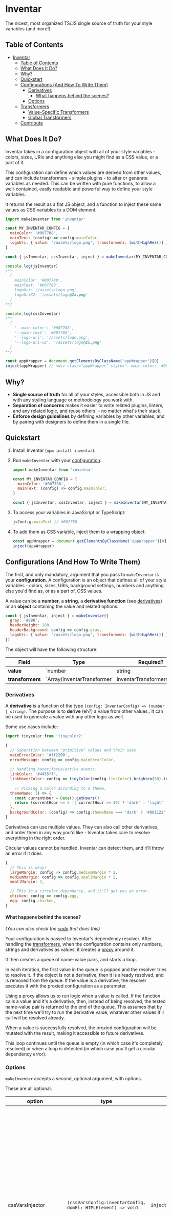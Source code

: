 # Inventar

The nicest, most organized TS/JS single source of truth for your style variables (and more!)



## Table of Contents

- [Inventar](#inventar)
  - [Table of Contents](#table-of-contents)
  - [What Does It Do?](#what-does-it-do)
  - [Why?](#why)
  - [Quickstart](#quickstart)
  - [Configurations (And How To Write Them)](#configurations-and-how-to-write-them)
    - [Derivatives](#derivatives)
      - [What happens behind the scenes?](#what-happens-behind-the-scenes)
    - [Options](#options)
  - [Transformers](#transformers)
    - [Value-Specific Transformers](#value-specific-transformers)
    - [Global Transformers](#global-transformers)
  - [Contribute](#contribute)



## What Does It Do?

Inventar takes in a configuration object with all of your style variables - colors, sizes, URIs and anything else you might find as a CSS value, or a part of it. 

This configuration can define which values are derived from other values, and can include transformers - simple plugins - to alter or generate variables as needed. This can be written with pure functions, to allow a well-contained, easily readable and powerful way to define your style variables.

It returns the result as a flat JS object, and a function to inject these same values as CSS variables to a DOM element.

```javascript
import makeInventar from 'inventar'

const MY_INVENTAR_CONFIG = {
  mainColor: '#007788',
  mainText: (config) => config.mainColor,
  logoUri: { value: '/assets/logo.png', transformers: [withHighRes()] }, 
}

const { jsInventar, cssInventar, inject } = makeInventar(MY_INVENTAR_CONFIG)

console.log(jsInventar)
/**
  {
    mainColor: '#007788',
    mainText: '#007788',
    logoUri: '/assets/logo.png',
    logoUriX2: '/assets/logo@2x.png'
  }
**/

console.log(cssInventar)
/**
  {
    '--main-color': '#007788',
    '--main-text': '#007788',
    '--logo-uri': '/assets/logo.png',
    '--logo-uri-x2': '/assets/logo@2x.png'
  }
**/

const appWrapper = document.getElementsByClassName('appWrapper')[0]
inject(appWrapper) // <div class="appWrapper" style="--main-color: '#007788', ..." />
```



## Why?

* __Single source of truth__ for all of your styles, accessible both in JS and with any styling language or methodology you work with.
* __Separation of concerns__ makes it easier to write related plugins, linters, and any related logic, and reuse others' - no matter what's their stack.
* __Enforce design guidelines__ by defining variables by other variables, and by pairing with designers to define them in a single file.



## Quickstart

1. Install Inventar (`npm install inventar`).

2. Run `makeInventar` with your [configuration](#Configurations-and-how-to-write-them):

   ```javascript
   import makeInventar from 'inventar'
   
   const MY_INVENTAR_CONFIG = {
     mainColor: '#007788',
     mainText: (config) => config.mainColor,
   }
   
   const { jsInventar, cssInventar, inject } = makeInventar(MY_INVENTAR_CONFIG)
   ```

3. To access your variables in JavaScript or TypeScript:

   ```javascript
   jsConfig.mainText // #007788
   ```

4. To add them as CSS variable, inject them to a wrapping object:

   ```javascript
   const appWrapper = document.getElementsByClassName('appWrapper')[0]
   inject(appWrapper)
   ```



## Configurations (And How To Write Them)

The first, and only mandatory, argument that you pass to `makeInventar` is your __configuration__. A configuration is an object that defines all of your style variables - colors, sizes, URIs, background settings, numbers and anything else you'd find as, or as a part of, CSS values.

A value can be a __number__, a __string__, a __derivative function__ (see [derivatives](#derivatives)) or an __object__ containing the value and related options:

```javascript
const { jsInventar, inject } = makeInventar({
  gray: '#888',
  headerHeight: 180,
  headerBackground: config => config.gray,
  logoUri: { value: '/assets/logo.png', transformers: [withHighRes()] },
})
```



The object will have the following structure:

| Field            | Type                                                     | Required? | Default Value | Description                                                  |
| ---------------- | -------------------------------------------------------- | --------- | ------------- | ------------------------------------------------------------ |
| __value__        | `number | string | inventarDerivative`                   | Yes       | -             | The value of the field (same one you'd put outside of the object). |
| __transformers__ | `Array(inventarTransformer | inventarTransformerObject`) | No        | `[]`          | An array of transformers (see [transformers](#transformers)) to alter the value. |



### Derivatives

A __derivative__ is a function of the type `(config: InventarConfig) => (number | string)`. The purpose is to __derive__ (eh?) a value from other values,. It can be used to generate a value with any other logic as well.

Some use cases include:

```javascript
import tinycolor from 'tinycolor2'

{
  // Separation between "primitive" values and their uses.
  mainErrorColor: '#ff2200',
  errorMessage: config => config.mainErrorColor,
	
  // Handling hover/focus/active events.
  linkColor: '#4455ff',
  linkHoverColor: config => tinyColor(config.linkColor).brighten(30).toString(),
	
	// Picking a color according to a theme.
  themeName: () => {
    const currentHour = Date().getHours()
    return (currentHour <= 5 || currentHour >= 19) ? 'dark' : 'light'
  },
  backgroundColor: (config) => config.themeName === 'dark' ? '#001122' : '#ffeedd',
}
```

Derivatives can use multiple values. They can also call other derivatives, and order them in any way you'd like - Inventar takes care to resolve everything in the right order.

Circular values cannot be handled. Inventar can detect them, and it'll throw an error if it does.

```javascript
{
  // This is okay!
  largeMargin: config => config.mediumMargin * 2,
  mediumMargin: config => config.smallMargin * 2,
  smallMargin: 2,

  // This is a circular dependency, and it'll get you an error.
  chicken: config => config.egg,
  egg: config.chicken,
}
```



#### What happens behind the scenes?

_(You can also check the [code](https://github.com/mimafogeus2/inventar/blob/master/src/lib/core/resolveDependencies.ts#L63) that does this)_

Your configuration is passed to Inventar's dependency resolver. After handling the [transformers](#transformers), when the configuration contains only numbers, strings and derivatives as values, it creates a [proxy](https://developer.mozilla.org/en-US/docs/Web/JavaScript/Reference/Global_Objects/Proxy) around it.

It then creates a queue of name-value pairs, and starts a loop.

In each iteration, the first value in the queue is popped and the resolver tries to resolve it. If the object is not a derivative, then it is already resolved, and is removed from the queue. If the value is a derivative, the resolver executes it with the proxied configuration as a parameter.

Using a proxy allows us to run logic when a value is called. If the function calls a value and it's a derivative, then, instead of being resolved, the tested name-value pair is returned to the end of the queue. This assumes that by the next time we'll try to run the derivative value, whatever other values it'll call will be resolved already.

When a value is successfully resolved, the proxied configuration will be mutated with the result, making it accessible to future derivatives.

This loop continues until the queue is empty (in which case it's completely resolved) or when a loop is detected (in which case you'll get a circular dependency error).



### Options

`makeInventar` accepts a second, optional argument, with options.

These are all optional.

| option              | type                                                         | default               | description                                                  |
| ------------------- | ------------------------------------------------------------ | --------------------- | ------------------------------------------------------------ |
| cssVarsInjector     | `(cssVarsConfig:inventarConfig, domEl: HTMLElement) => void` | `injectToStyle`       | Overrides the way CSS vars are injected to a DOM element when `inject` is used. Two functions are provided - **`injectToStyle`**, which adds CSS variables as inline styles and allows you to choose which DOM element will be injected, and **`injectToRoot`** which adds them to the document body with `setProperty` and is more backward compatible. You can also write your own. |
| js2CssNameFormatter | `(jsName:string) => string`                                  | `camelCase2KebabCase` | Formats JS variable names are to css variable names.         |
| preTransformers     | `InventarTransformersSequence`                               | `[]`                  | A sequence of transformers to be executed on every variable, before its own transformers run. |
| postTransformers    | `InventarTransformersSequence`                               | `[]`                  | A sequence of transformers to be executed on every variable, after its own transformers run. |



## Transformers

__Transformers__ are the plugins of the Inventar system. They accept one, some or all variables and can alter, remove or create new ones from them.

An `InventarTransformer` is a function of the type: `([varName, varValue]) => [varName, varValue][]`. It accept a tuple representing a single variable (name and value), and returns an array of zero or more such tuples.
To get parameters for a transformer, we recommend creating a HOC to accept them and return an `InventarTransformer`.

```JavaScript
const doubleValue = ([name, value]) => [[name, value * 2]]
const multiplyBy = (by: number) => ([name, value]) => [[name, value * by]]
```

When providing transformers (See [Value-Specific Transformers](#Value-Specific Transformers) and [Global Transformers](#Global Transformers))), you'll be asked to provide them in a sequence - an array - and they'll be executed in order.

Each item in this sequence can either be an `InventarTransformer`, or an object of the following structure:

| Field           | Type                                 | Required? | Default Value | Description                                                  |
| --------------- | ------------------------------------ | --------- | ------------- | ------------------------------------------------------------ |
| __transformer__ | `InventarTransformer`                | Yes       | -             | A transformer function.                                      |
| __test__        | `regex | ([name ,value]) => boolean` | No        | `undefined`   | A regex to test a value, or a function to test a name and value tuple. The transformer will only be executed on items that where the provided test returns true.<br />This is mainly useful in [Global Transformers](#Global Transformers). |



### Value-Specific Transformers

A transformer that's applied to a single variable is a __value-specific transformer__. It is provided as a field in a [value object](#Configurations-and-how-to-write-them).

```javascript
const MY_INVENTAR_CONFIG = {
  transformedVariable: { value: 100, transformers[doubleValue, multiplyBy(3), ...] }, // { transformedVariable: 600 }
}
```



### Global Transformers

Global transformers are provided in the [options](#Options) object, and will transform all variables (or some, if a test argument is provided).

You can provide two transformer sequences - `preTransformers` and `postTransformers`, which vary by their order of execution; `preTransformers` are executed first, then value-specific transformers, and then `postTransformers`.

```javascript
const INVENTAR_OPTIONS = {
  preTransformers: [doThisFirst],
  postTransformers: [
    { transformer: doThisLastOnColors, test: ([name, value]) => name.toLowerCase().includes('color') }
  ],
}
```



## Contribute

Inventar is in a very early stage, and might be subject to major changes.
I'll be happy for any feedback and ideas at inventar.feedback(at)foge.us.
The repository will become public soon, and then you could open issues and contribute.